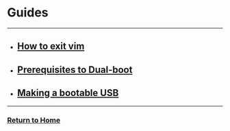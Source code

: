 # Guides

---

* ## [How to exit vim](how-to-exit-vim/)
* ## [Prerequisites to Dual-boot](dual-boot-prerequisites/)
* ## [Making a bootable USB](making-a-bootable-usb/)

---

### [Return to Home](../)
